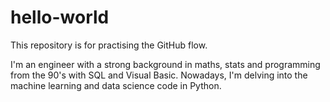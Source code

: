 # hello-world
This repository is for practising the GitHub flow.

I'm an engineer with a strong background in maths, stats and programming from the 90's with SQL and Visual Basic. Nowadays, I'm delving into the machine learning and data science code in Python.
